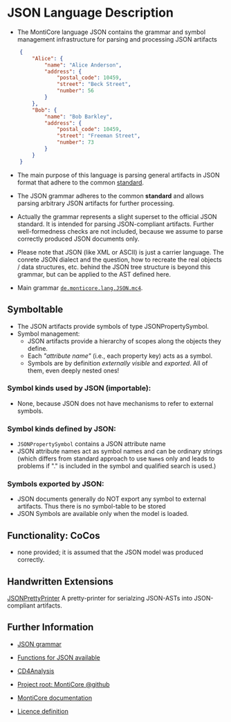 <!-- (c) https://github.com/MontiCore/monticore -->

<!-- Beta-version: This is intended to become a MontiCore stable explanation. -->

# JSON Language Description

* The MontiCore language JSON contains the grammar 
  and symbol management infrastructure for parsing and processing 
  JSON artifacts
```json
    {
        "Alice": {
            "name": "Alice Anderson",
            "address": {
                "postal_code": 10459,
                "street": "Beck Street",
                "number": 56
            }
        },
        "Bob": {
            "name": "Bob Barkley",
            "address": {
                "postal_code": 10459,
                "street": "Freeman Street",
                "number": 73
            }
        }
    }
```
* The main purpose of this language is parsing general artifacts in JSON format
  that adhere to the common [standard](http://www.ecma-international.org/publications/files/ECMA-ST/ECMA-404.pdf).
* The JSON grammar adheres to the common **standard** and allows parsing 
  arbitrary JSON artifacts for further processing.
* Actually the grammar represents a slight superset to the official JSON standard. 
  It is intended for parsing JSON-compliant artifacts. Further well-formedness
  checks are not included, because we assume to parse correctly produced JSON 
  documents only.
* Please note that JSON (like XML or ASCII) is just a carrier language.
  The conrete JSON dialect and the question, how to recreate the
  real objects / data structures, etc. behind the JSON tree structure
  is beyond this grammar, but can be applied to the AST defined here.

* Main grammar [`de.monticore.lang.JSON.mc4`](src/main/grammars/de/monticore/lang/JSON.mc4).

## Symboltable
* The JSON artifacts provide symbols of type JSONPropertySymbol. 
* Symbol management:
  * JSON artifacts provide a hierarchy of scopes along the objects they define.
  * Each *"attribute name"* (i.e., each property key) acts as a symbol.
  * Symbols are by definition *externally visible* and *exported*. 
    All of them, even deeply nested ones!

### Symbol kinds used by JSON (importable):
* None, because JSON does not have mechanisms to refer to external symbols.

### Symbol kinds defined by JSON:
* `JSONPropertySymbol` contains a JSON attribute name
* JSON attribute names act as symbol names and 
  can be ordinary strings (which differs from 
  standard approach to use `Name`s only and leads to problems if "."
  is included in the symbol and qualified search is used.)

### Symbols exported by JSON:
* JSON documents generally do NOT export any symbol to external artifacts.
    Thus there is no symbol-table to be stored 
* JSON Symbols are available only when the model is loaded.

## Functionality: CoCos
* none provided; it is assumed that the JSON model was produced correctly.

## Handwritten Extensions
 [JSONPrettyPrinter](./src/main/java/de/monticore/lang/json/prettyprint/JSONPrettyPrinter.java)
A pretty-printer for serialzing JSON-ASTs into JSON-compliant artifacts.

## Further Information

* [JSON grammar](src/main/grammars/de/monticore/lang/JSON.mc4)
* [Functions for JSON available](./README.md)
* [CD4Analysis](https://git.rwth-aachen.de/monticore/cd4analysis/cd4analysis)

* [Project root: MontiCore @github](https://github.com/MontiCore/monticore)
* [MontiCore documentation](http://www.monticore.de/)
* [Licence definition](https://github.com/MontiCore/monticore/blob/master/00.org/Licenses/LICENSE-MONTICORE-3-LEVEL.md)

